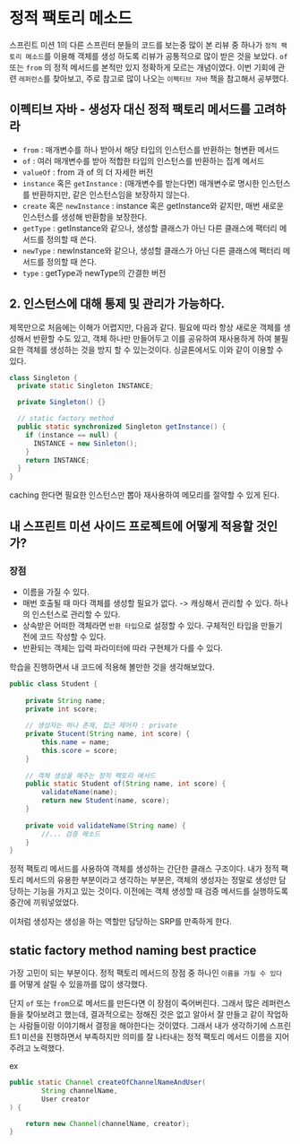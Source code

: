 # 정적 팩토리 메소드

스프린트 미션 1의 다른 스프린터 분들의 코드를 보는중 많이 본 리뷰 중 하나가 `정적 팩토리 메소드`를 이용해 객체를 생성 하도록 리뷰가 공통적으로 많이 받은 것을 보았다.
`of` 또는 `from` 의 정적 메서드를 본적만 있지 정확하게 모르는 개념이였다. 
이번 기회에 관련 `레퍼런스`를 찾아보고, 주로 참고로 많이 나오는 `이펙티브 자바` 책을 참고해서 공부했다.

## 이펙티브 자바 - 생성자 대신 정적 팩토리 메서드를 고려하라

- `from` : 매개변수를 하나 받아서 해당 타입의 인스턴스를 반환하는 형변환 메서드
- `of` : 여러 매개변수를 받아 적합한 타입의 인스턴스를 반환하는 집계 메서드
- `valueOf` : from 과 of 의 더 자세한 버전
- `instance` 혹은 `getInstance` : (매개변수를 받는다면) 매개변수로 명시한 인스턴스를 반환하지만, 같은 인스턴스임을 보장하지 않는다.
- `create` 혹은 `newInstance` : instance 혹은 getInstance와 같지만, 매번 새로운 인스턴스를 생성해 반환함을 보장한다.
- `getType` : getInstance와 같으나, 생성할 클래스가 아닌 다른 클래스에 팩터리 메서드를 정의할 때 쓴다.
- `newType` : newInstance와 같으나, 생성할 클래스가 아닌 다른 클래스에 팩터리 메서드를 정의할 때 쓴다.
- `type` : getType과 newType의 간결한 버전

## 2. 인스턴스에 대해 통제 및 관리가 가능하다.

제목만으로 처음에는 이해가 어렵지만, 다음과 같다. 필요에 따라 항상 새로운 객체를 생성해서 반환할 수도 있고, 객체 하나만 만들어두고 이를 공유하여 재사용하게 하여 불필요한 객체를 생성하는 것을 방지 할 수 있는것이다.
싱글톤에서도 이와 같이 이용할 수 있다.
```java
class Singleton {
  private static Singleton INSTANCE;

  private Singleton() {}

  // static factory method
  public static synchronized Singleton getInstance() {
    if (instance == null) {
      INSTANCE = new Sinleton();
    }
    return INSTANCE;
  }
}
```

caching 한다면 필요한 인스턴스만 뽑아 재사용하여 메모리를 절약할 수 있게 된다.


## 내 스프린트 미션 사이드 프로젝트에 어떻게 적용할 것인가? 


### 장점
- 이름을 가질 수 있다.
- 매번 호출될 때 마다 객체를 생성할 필요가 없다. -> 캐싱해서 관리할 수 있다. 하나의 인스턴스로 관리할 수 있다.
- 상속받은 어떠한 객체라면 `반환 타입`으로 설정할 수 있다. 구체적인 타입을 만들기 전에 코드 작성할 수 있다.
- 반환되는 객체는 입력 파라미터에 따라 구현체가 다를 수 있다.

학습을 진행하면서 내 코드에 적용해 볼만한 것을 생각해보았다. 
```java
public class Student {
    
    private String name;
    private int score;
    
    // 생성자는 하나 존재, 접근 제어자 : private
    private Stucent(String name, int score) {
        this.name = name;
        this.score = score;
    }
    
    // 객체 생성을 해주는 정적 팩토리 메서드
    public static Student of(String name, int score) {
        validateName(name);
        return new Student(name, score);
    }
    
    private void validateName(String name) {
        //... 검증 메소드
    }
}
```
정적 팩토리 메서드를 사용하여 객체를 생성하는 간단한 클래스 구조이다. 내가 정적 팩토리 메서드의 유용한 부분이라고 생각하는 부분은, 객체의 생성자는 정말로 생성만
담당하는 기능을 가지고 있는 것이다. 이전에는 객체 생성할 때 검증 메서드를 실행하도록 중간에 끼워넣었었다. 

이처럼 생성자는 생성을 하는 역할만 담당하는 SRP를 만족하게 한다.

## static factory method naming best practice
가장 고민이 되는 부분이다. 정적 팩토리 메서드의 장점 중 하나인 `이름을 가질 수 있다` 를 어떻게 살릴 수 있을까를 많이 생각했다.

단지 `of` 또는 `from`으로 메서드를 만든다면 이 장점이 죽어버린다. 그래서 많은 레퍼런스들을 찾아보려고 했는데, 결과적으로는 정해진 것은
없고 알아서 잘 만들고 같이 작업하는 사람들이랑 이야기해서 결정을 해야한다는 것이였다. 그래서 내가 생각하기에 스프린트1 미션을 진행하면서 
부족하지만 의미를 잘 나타내는 정적 팩토리 메서드 이름을 지어주려고 노력했다. 

ex
```java
public static Channel createOfChannelNameAndUser(
        String channelName,
        User creator
) {

    return new Channel(channelName, creator);
}
```